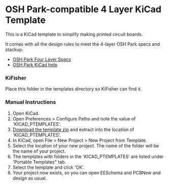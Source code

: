# OSH Park-compatible 4 Layer KiCad Template

This is a KiCad template to simplify making printed circuit boards.  

It comes with all the design rules to meet the 4-layer OSH Park specs and stackup. 

- <a href="http://docs.oshpark.com/services/four-layer/">OSH Park Four Layer Specs</a>
- <a href="http://docs.oshpark.com/design-tools/kicad">OSH Park KiCad help</a>

### KiFisher

Place this folder in the templates directory so KiFisher can find it.

### Manual Instructions

1. Open KiCad.
1. Open Preferences > Configure Paths and note the value of 'KICAD_PTEMPLATES'.
1. <a href="https://github.com/wickerbox/wickerlib/blob/master/templates/oshpark-4layer-template.zip?raw=true">Download the template zip</a> and extract into the location of 'KICAD_PTEMPLATES'.
1. In KiCad, open File > New Project > New Project from Template.
1. Select the location of your new project. The name of the folder will be the name of your project.
1. The templates with folders in the 'KICAD_PTEMPLATES' are listed under 'Portable Templates" tab.
1. Select the template and click 'OK'.
1. Your project now exists, so you can open EESchema and PCBNew and design as usual.

